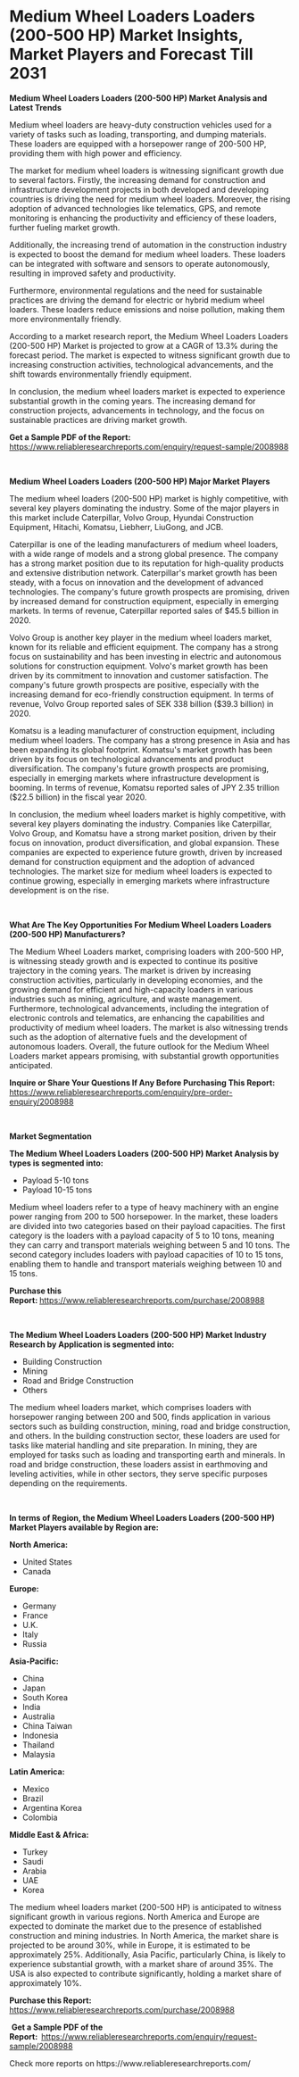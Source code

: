 <p><h1>Medium Wheel Loaders Loaders (200-500 HP) Market Insights, Market Players and Forecast Till 2031</h1></p><p><strong>Medium Wheel Loaders Loaders (200-500 HP) Market Analysis and Latest Trends</strong></p>
<p><p>Medium wheel loaders are heavy-duty construction vehicles used for a variety of tasks such as loading, transporting, and dumping materials. These loaders are equipped with a horsepower range of 200-500 HP, providing them with high power and efficiency.</p><p>The market for medium wheel loaders is witnessing significant growth due to several factors. Firstly, the increasing demand for construction and infrastructure development projects in both developed and developing countries is driving the need for medium wheel loaders. Moreover, the rising adoption of advanced technologies like telematics, GPS, and remote monitoring is enhancing the productivity and efficiency of these loaders, further fueling market growth.</p><p>Additionally, the increasing trend of automation in the construction industry is expected to boost the demand for medium wheel loaders. These loaders can be integrated with software and sensors to operate autonomously, resulting in improved safety and productivity.</p><p>Furthermore, environmental regulations and the need for sustainable practices are driving the demand for electric or hybrid medium wheel loaders. These loaders reduce emissions and noise pollution, making them more environmentally friendly.</p><p>According to a market research report, the Medium Wheel Loaders Loaders (200-500 HP) Market is projected to grow at a CAGR of 13.3% during the forecast period. The market is expected to witness significant growth due to increasing construction activities, technological advancements, and the shift towards environmentally friendly equipment.</p><p>In conclusion, the medium wheel loaders market is expected to experience substantial growth in the coming years. The increasing demand for construction projects, advancements in technology, and the focus on sustainable practices are driving market growth.</p></p>
<p><strong>Get a Sample PDF of the Report:&nbsp;</strong> <a href="https://www.reliableresearchreports.com/enquiry/request-sample/2008988">https://www.reliableresearchreports.com/enquiry/request-sample/2008988</a></p>
<p>&nbsp;</p>
<p><strong>Medium Wheel Loaders Loaders (200-500 HP) Major Market Players</strong></p>
<p><p>The medium wheel loaders (200-500 HP) market is highly competitive, with several key players dominating the industry. Some of the major players in this market include Caterpillar, Volvo Group, Hyundai Construction Equipment, Hitachi, Komatsu, Liebherr, LiuGong, and JCB.</p><p>Caterpillar is one of the leading manufacturers of medium wheel loaders, with a wide range of models and a strong global presence. The company has a strong market position due to its reputation for high-quality products and extensive distribution network. Caterpillar's market growth has been steady, with a focus on innovation and the development of advanced technologies. The company's future growth prospects are promising, driven by increased demand for construction equipment, especially in emerging markets. In terms of revenue, Caterpillar reported sales of $45.5 billion in 2020.</p><p>Volvo Group is another key player in the medium wheel loaders market, known for its reliable and efficient equipment. The company has a strong focus on sustainability and has been investing in electric and autonomous solutions for construction equipment. Volvo's market growth has been driven by its commitment to innovation and customer satisfaction. The company's future growth prospects are positive, especially with the increasing demand for eco-friendly construction equipment. In terms of revenue, Volvo Group reported sales of SEK 338 billion ($39.3 billion) in 2020.</p><p>Komatsu is a leading manufacturer of construction equipment, including medium wheel loaders. The company has a strong presence in Asia and has been expanding its global footprint. Komatsu's market growth has been driven by its focus on technological advancements and product diversification. The company's future growth prospects are promising, especially in emerging markets where infrastructure development is booming. In terms of revenue, Komatsu reported sales of JPY 2.35 trillion ($22.5 billion) in the fiscal year 2020.</p><p>In conclusion, the medium wheel loaders market is highly competitive, with several key players dominating the industry. Companies like Caterpillar, Volvo Group, and Komatsu have a strong market position, driven by their focus on innovation, product diversification, and global expansion. These companies are expected to experience future growth, driven by increased demand for construction equipment and the adoption of advanced technologies. The market size for medium wheel loaders is expected to continue growing, especially in emerging markets where infrastructure development is on the rise.</p></p>
<p>&nbsp;</p>
<p><strong>What Are The Key Opportunities For Medium Wheel Loaders Loaders (200-500 HP) Manufacturers?</strong></p>
<p><p>The Medium Wheel Loaders market, comprising loaders with 200-500 HP, is witnessing steady growth and is expected to continue its positive trajectory in the coming years. The market is driven by increasing construction activities, particularly in developing economies, and the growing demand for efficient and high-capacity loaders in various industries such as mining, agriculture, and waste management. Furthermore, technological advancements, including the integration of electronic controls and telematics, are enhancing the capabilities and productivity of medium wheel loaders. The market is also witnessing trends such as the adoption of alternative fuels and the development of autonomous loaders. Overall, the future outlook for the Medium Wheel Loaders market appears promising, with substantial growth opportunities anticipated.</p></p>
<p><strong>Inquire or Share Your Questions If Any Before Purchasing This Report:</strong> <a href="https://www.reliableresearchreports.com/enquiry/pre-order-enquiry/2008988">https://www.reliableresearchreports.com/enquiry/pre-order-enquiry/2008988</a></p>
<p>&nbsp;</p>
<p><strong>Market Segmentation</strong></p>
<p><strong>The Medium Wheel Loaders Loaders (200-500 HP) Market Analysis by types is segmented into:</strong></p>
<p><ul><li>Payload 5-10 tons</li><li>Payload 10-15 tons</li></ul></p>
<p><p>Medium wheel loaders refer to a type of heavy machinery with an engine power ranging from 200 to 500 horsepower. In the market, these loaders are divided into two categories based on their payload capacities. The first category is the loaders with a payload capacity of 5 to 10 tons, meaning they can carry and transport materials weighing between 5 and 10 tons. The second category includes loaders with payload capacities of 10 to 15 tons, enabling them to handle and transport materials weighing between 10 and 15 tons.</p></p>
<p><strong>Purchase this Report:&nbsp;</strong><a href="https://www.reliableresearchreports.com/purchase/2008988">https://www.reliableresearchreports.com/purchase/2008988</a></p>
<p>&nbsp;</p>
<p><strong>The Medium Wheel Loaders Loaders (200-500 HP) Market Industry Research by Application is segmented into:</strong></p>
<p><ul><li>Building Construction</li><li>Mining</li><li>Road and Bridge Construction</li><li>Others</li></ul></p>
<p><p>The medium wheel loaders market, which comprises loaders with horsepower ranging between 200 and 500, finds application in various sectors such as building construction, mining, road and bridge construction, and others. In the building construction sector, these loaders are used for tasks like material handling and site preparation. In mining, they are employed for tasks such as loading and transporting earth and minerals. In road and bridge construction, these loaders assist in earthmoving and leveling activities, while in other sectors, they serve specific purposes depending on the requirements.</p></p>
<p>&nbsp;</p>
<p><strong>In terms of Region, the Medium Wheel Loaders Loaders (200-500 HP) Market Players available by Region are:</strong></p>
<p>
    <p> <strong> North America: </strong>
        <ul>
            <li>United States</li>
            <li>Canada</li>
        </ul>
        </p> 
    <p> <strong> Europe: </strong>
        <ul>
            <li>Germany</li>
            <li>France</li>
            <li>U.K.</li>
            <li>Italy</li>
            <li>Russia</li>
        </ul>
        </p> 
    <p> <strong> Asia-Pacific: </strong>
        <ul>
            <li>China</li>
            <li>Japan</li>
            <li>South Korea</li>
            <li>India</li>
            <li>Australia</li>
            <li>China Taiwan</li>
            <li>Indonesia</li>
            <li>Thailand</li>
            <li>Malaysia</li>
        </ul>
        </p> 
    <p> <strong> Latin America: </strong>
        <ul>
            <li>Mexico</li>
            <li>Brazil</li>
            <li>Argentina Korea</li>
            <li>Colombia</li>
        </ul>
        </p> 
    <p> <strong> Middle East & Africa: </strong>
        <ul>
            <li>Turkey</li>
            <li>Saudi</li>
            <li>Arabia</li>
            <li>UAE</li>
            <li>Korea</li>
        </ul>
    </p>
    </p>
<p><p>The medium wheel loaders market (200-500 HP) is anticipated to witness significant growth in various regions. North America and Europe are expected to dominate the market due to the presence of established construction and mining industries. In North America, the market share is projected to be around 30%, while in Europe, it is estimated to be approximately 25%. Additionally, Asia Pacific, particularly China, is likely to experience substantial growth, with a market share of around 35%. The USA is also expected to contribute significantly, holding a market share of approximately 10%.</p></p>
<p><strong>Purchase this Report: </strong><a href="https://www.reliableresearchreports.com/purchase/2008988">https://www.reliableresearchreports.com/purchase/2008988</a></p>
<p>&nbsp;<strong>Get a Sample PDF of the Report:&nbsp;&nbsp;</strong><a href="https://www.reliableresearchreports.com/enquiry/request-sample/2008988">https://www.reliableresearchreports.com/enquiry/request-sample/2008988</a></p>
<p><strong></strong></p>
<p>Check more reports on https://www.reliableresearchreports.com/</p>